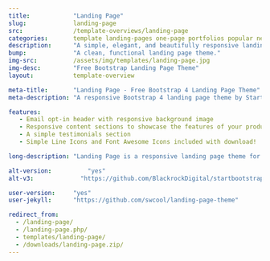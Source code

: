 ```yaml
---
title:            "Landing Page"
slug:             landing-page
src:              /template-overviews/landing-page
categories:       template landing-pages one-page portfolios popular new
description:      "A simple, elegant, and beautifully responsive landing page theme for Bootstrap 4 websites."
bump:             "A clean, functional landing page theme."
img-src:          /assets/img/templates/landing-page.jpg
img-desc:         "Free Bootstrap Landing Page Theme"
layout:           template-overview

meta-title:       "Landing Page - Free Bootstrap 4 Landing Page Theme"
meta-description: "A responsive Bootstrap 4 landing page theme by Start Bootstrap. All Start Bootstrap templates are free to download and open source."

features:
   - Email opt-in header with responsive background image
   - Responsive content sections to showcase the features of your product or service
   - A simple testimonials section
   - Simple Line Icons and Font Awesome Icons included with download!

long-description: "Landing Page is a responsive landing page theme for Bootstrap 4."

alt-version:		  "yes"
alt-v3:		        "https://github.com/BlackrockDigital/startbootstrap-landing-page/archive/v3.3.7.zip"

user-version:     "yes"
user-jekyll:      "https://github.com/swcool/landing-page-theme"

redirect_from:
  - /landing-page/
  - /landing-page.php/
  - templates/landing-page/
  - /downloads/landing-page.zip/
---
```

